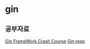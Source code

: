 # gin

## 공부자료
[Gin FrameWork Crash Course](https://www.youtube.com/watch?v=qR0WnWL2o1Q&list=PL3eAkoh7fypr8zrkiygiY1e9osoqjoV9w&index=1)
[Gin repo](https://github.com/gin-gonic/gin)